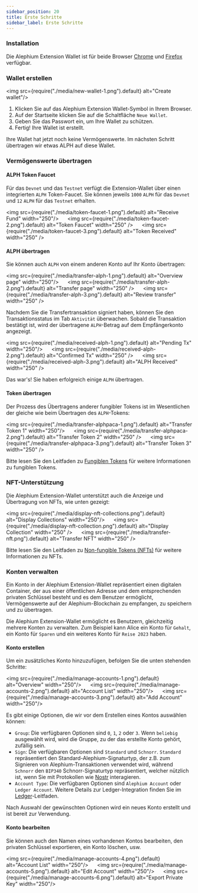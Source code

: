 ```yaml
---
sidebar_position: 20
title: Erste Schritte
sidebar_label: Erste Schritte
---
```


### Installation

Die Alephium Extension Wallet ist für beide Browser
[Chrome](https://chrome.google.com/webstore/detail/alephium-extension-wallet/gdokollfhmnbfckbobkdbakhilldkhcj)
und
[Firefox](https://addons.mozilla.org/en-US/firefox/addon/alephiumextensionwallet/) verfügbar.

### Wallet erstellen

<img src={require("./media/new-wallet-1.png").default} alt="Create wallet"/>

1. Klicken Sie auf das Alephium Extension Wallet-Symbol in Ihrem Browser.
2. Auf der Startseite klicken Sie auf die Schaltfläche `Neue Wallet`.
3. Geben Sie das Passwort ein, um Ihre Wallet zu schützen.
4. Fertig! Ihre Wallet ist erstellt.

Ihre Wallet hat jetzt noch keine Vermögenswerte. Im nächsten Schritt übertragen wir etwas ALPH auf diese Wallet.

### Vermögenswerte übertragen

#### ALPH Token Faucet

Für das `Devnet` und das `Testnet` verfügt die Extension-Wallet über einen integrierten `ALPH` Token-Faucet. 
Sie können jeweils `1000` `ALPH` für das `Devnet` und `12` `ALPH` für das
`Testnet` erhalten.

<img src={require("./media/token-faucet-1.png").default} alt="Receive Fund" width="250"/>
&nbsp;&nbsp;&nbsp;&nbsp;
<img src={require("./media/token-faucet-2.png").default} alt="Token Faucet" width="250" />
&nbsp;&nbsp;&nbsp;&nbsp;
<img src={require("./media/token-faucet-3.png").default} alt="Token Received" width="250" />

#### ALPH übertragen

Sie können auch `ALPH` von einem anderen Konto auf Ihr Konto übertragen:

<img src={require("./media/transfer-alph-1.png").default} alt="Overview page" width="250"/>
&nbsp;&nbsp;&nbsp;&nbsp;
<img src={require("./media/transfer-alph-2.png").default} alt="Transfer page" width="250" />
&nbsp;&nbsp;&nbsp;&nbsp;
<img src={require("./media/transfer-alph-3.png").default} alt="Review transfer" width="250" />

Nachdem Sie die Transfertransaktion signiert haben, können Sie den Transaktionsstatus im Tab `Aktivität` überwachen. 
Sobald die Transaktion bestätigt ist, wird der übertragene  `ALPH`-Betrag auf dem Empfängerkonto angezeigt.

<img src={require("./media/received-alph-1.png").default} alt="Pending Tx" width="250"/>
&nbsp;&nbsp;&nbsp;&nbsp;
<img src={require("./media/received-alph-2.png").default} alt="Confirmed Tx" width="250" />
&nbsp;&nbsp;&nbsp;&nbsp;
<img src={require("./media/received-alph-3.png").default} alt="ALPH Received" width="250" />

Das war's! Sie haben erfolgreich einige `ALPH` übertragen.

#### Token übertragen

Der Prozess des Übertragens anderer fungibler Tokens ist im Wesentlichen der gleiche wie beim Übertragen 
des `ALPH`-Tokens:

<img src={require("./media/transfer-alphpaca-1.png").default} alt="Transfer Token 1" width="250"/>
&nbsp;&nbsp;&nbsp;&nbsp;
<img src={require("./media/transfer-alphpaca-2.png").default} alt="Transfer Token 2" width="250" />
&nbsp;&nbsp;&nbsp;&nbsp;
<img src={require("./media/transfer-alphpaca-3.png").default} alt="Transfer Token 3" width="250" />

Bitte lesen Sie den Leitfaden zu [Fungiblen Tokens](/tokens/fungible-tokens) für weitere Informationen 
zu fungiblen Tokens.

### NFT-Unterstützung

Die Alephium Extension-Wallet unterstützt auch die Anzeige und Übertragung von NFTs, wie unten gezeigt:

<img src={require("./media/display-nft-collections.png").default} alt="Display Collections" width="250"/>
&nbsp;&nbsp;&nbsp;&nbsp;
<img src={require("./media/display-nft-collection.png").default} alt="Display Collection" width="250" />
&nbsp;&nbsp;&nbsp;&nbsp;
<img src={require("./media/transfer-nft.png").default} alt="Transfer NFT" width="250" />

Bitte lesen Sie den Leitfaden zu [Non-fungible Tokens (NFTs)](/tokens/non-fungible-tokens) für weitere Informationen zu NFTs.

### Konten verwalten

Ein Konto in der Alephium Extension-Wallet repräsentiert einen digitalen Container, der aus einer öffentlichen Adresse und dem entsprechenden privaten Schlüssel besteht und es dem Benutzer ermöglicht, Vermögenswerte auf der Alephium-Blockchain zu empfangen, zu speichern und zu übertragen.

Die Alephium Extension-Wallet ermöglicht es Benutzern, gleichzeitig mehrere Konten zu verwalten. 
Zum Beispiel kann Alice ein Konto für `Gehalt`, ein Konto für `Sparen` und ein weiteres Konto für `Reise 2023` haben. 

#### Konto erstellen
Um ein zusätzliches Konto hinzuzufügen, befolgen Sie die unten stehenden Schritte:

<img src={require("./media/manage-accounts-1.png").default} alt="Overview" width="250"/>
&nbsp;&nbsp;&nbsp;&nbsp;
<img src={require("./media/manage-accounts-2.png").default} alt="Account List" width="250"/>
&nbsp;&nbsp;&nbsp;&nbsp;
<img src={require("./media/manage-accounts-3.png").default} alt="Add Account" width="250"/>

Es gibt einige Optionen, die wir vor dem Erstellen eines Kontos auswählen können:

- `Group`: Die verfügbaren Optionen sind `0`, `1`, `2` oder `3`. Wenn `beliebig` ausgewählt wird, 
  wird die Gruppe, zu der das erstellte Konto gehört, zufällig sein.
- `Sign`: Die verfügbaren Optionen sind `Standard` und `Schnorr`. `Standard`
  repräsentiert den Standard-Alephium-Signaturtyp, der z.B. zum Signieren von 
  Alephium-Transaktionen   verwendet wird, während `Schnorr` den `BIP340`
  Schnorr-Signaturtyp repräsentiert, welcher nützlich ist, wenn Sie mit Protokollen wie 
  [Nostr](https://nostr.com/) interagieren. 
- `Account Type`: Die verfügbaren Optionen sind `Alephium Account` oder 
  `Ledger Account`. Weitere Details zur Ledger-Integration finden Sie im 
  [Ledger](/wallet/ledger)-Leitfaden.

Nach Auswahl der gewünschten Optionen wird ein neues Konto erstellt und ist bereit zur Verwendung.

#### Konto bearbeiten
Sie können auch den Namen eines vorhandenen Kontos bearbeiten, den privaten Schlüssel exportieren, 
ein Konto löschen, usw.

<img src={require("./media/manage-accounts-4.png").default} alt="Account List" width="250"/>
&nbsp;&nbsp;&nbsp;&nbsp;
<img src={require("./media/manage-accounts-5.png").default} alt="Edit Account" width="250"/>
&nbsp;&nbsp;&nbsp;&nbsp;
<img src={require("./media/manage-accounts-6.png").default} alt="Export Private Key" width="250"/>
